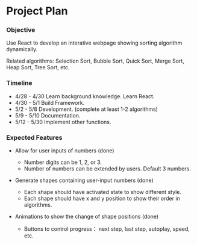 # Project Plan

### Objective

Use React to develop an interative webpage showing sorting algorithm dynamically.

Related algorithms: Selection Sort, Bubble Sort, Quick Sort, Merge Sort, Heap Sort, Tree Sort, etc.

### Timeline

- 4/28 - 4/30 Learn background knowledge. Learn React.
- 4/30 - 5/1 Build Framework.
- 5/2 - 5/8 Development. (complete at least 1-2 algorithms)
- 5/9 - 5/10 Documentation.
- 5/12 - 5/30 Implement other functions.

### Expected Features

- Allow for user inputs of numbers (done)
  - Number digits can be 1, 2, or 3.
  - Number of numbers can be extended by users. Default 3 numbers.

- Generate shapes containing user-input numbers (done)
  - Each shape should have activated state to show different style. 
  - Each shape should have x and y position to show their order in algorithms.

- Animations to show the change of shape positions (done)
  - Buttons to control progress： next step, last step, autoplay, speed, etc.
